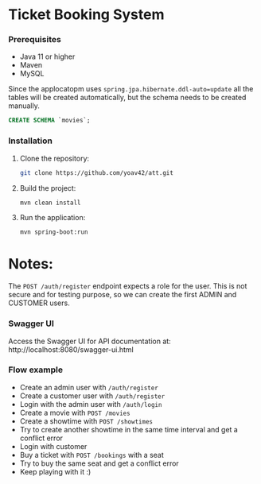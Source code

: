 # Ticket Booking System

### Prerequisites

- Java 11 or higher
- Maven
- MySQL

Since the applocatopm uses `spring.jpa.hibernate.ddl-auto=update` all the tables will be created automatically,
but the schema needs to be created manually.

```sql
CREATE SCHEMA `movies`;
```

### Installation

1. Clone the repository:
    ```sh
    git clone https://github.com/yoav42/att.git
    ```

2. Build the project:
    ```sh
    mvn clean install
    ```

3. Run the application:
    ```sh
    mvn spring-boot:run
    ```

# Notes:
The `POST /auth/register` endpoint expects a role for the user.
This is not secure and for testing purpose, so we can create the first ADMIN and CUSTOMER users.

### Swagger UI

Access the Swagger UI for API documentation at:
http://localhost:8080/swagger-ui.html

### Flow example
* Create an admin user with `/auth/register`
* Create a customer user with `/auth/register`
* Login with the admin user with `/auth/login`
* Create a movie with `POST /movies`
* Create a showtime with `POST /showtimes`
* Try to create another showtime in the same time interval and get a conflict error
* Login with customer
* Buy a ticket with `POST /bookings` with a seat
* Try to buy the same seat and get a conflict error
* Keep playing with it :)
